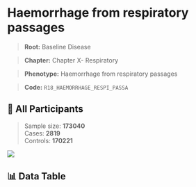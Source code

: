 # Haemorrhage from respiratory passages

> **Root:** Baseline Disease  

> **Chapter:** Chapter X- Respiratory  

> **Phenotype:** Haemorrhage from respiratory passages  

> **Code:** `R18_HAEMORRHAGE_RESPI_PASSA`

## 🧪 All Participants  
> Sample size: **173040**  
> Cases: **2819**  
> Controls: **170221**
<img src="/Sensitive/Figures/ALL/Incidence/R18_HAEMORRHAGE_RESPI_PASSA.png"/>

## 📊 Data Table
<CsvTableMRF src="/Sensitive/Data/ALL/Incidence/COX_R18_HAEMORRHAGE_RESPI_PASSA.csv"/>

